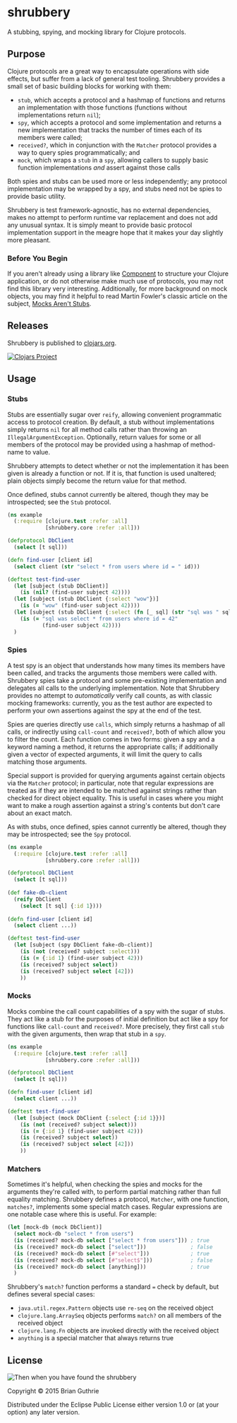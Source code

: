 # shrubbery

A stubbing, spying, and mocking library for Clojure protocols.

## Purpose

Clojure protocols are a great way to encapsulate operations with side effects, but suffer from a lack of general
test tooling. Shrubbery provides a small set of basic building blocks for working with them:

 * `stub`, which accepts a protocol and a hashmap of functions and returns an implementation with those functions
    (functions without implementations return `nil`);
 * `spy`, which accepts a protocol and some implementation and returns a new implementation that tracks the number of 
    times each of its members were called;
 * `received?`, which in conjunction with the `Matcher` protocol provides a way to query spies programmatically; and
 * `mock`, which wraps a `stub` in a `spy`, allowing callers to supply basic function implementations _and_ assert
   against those calls

Both spies and stubs can be used more or less independently; any protocol implementation may be wrapped by a spy, and 
stubs need not be spies to provide basic utility.

Shrubbery is test framework-agnostic, has no external dependencies, makes no attempt to perform runtime var replacement
and does not add any unusual syntax. It is simply meant to provide basic protocol implementation support in the meagre 
hope that it makes your day slightly more pleasant.

### Before You Begin

If you aren't already using a library like [Component](https://github.com/stuartsierra/component) to structure your 
Clojure application, or do not otherwise make much use of protocols, you may not find this library very interesting. 
Additionally, for more background on mock objects, you may find it helpful to read Martin Fowler's classic article on
the subject, [Mocks Aren't Stubs](http://martinfowler.com/articles/mocksArentStubs.html).

## Releases

Shrubbery is published to [clojars.org](https://clojars.org/com.gearswithingears/shrubbery).

[![Clojars Project](http://clojars.org/com.gearswithingears/shrubbery/latest-version.svg)](http://clojars.org/com.gearswithingears/shrubbery)

## Usage

### Stubs

Stubs are essentially sugar over `reify`, allowing convenient programmatic access to protocol creation. By default,
a stub without implementations simply returns `nil` for all method calls rather than throwing an
`IllegalArgumentException`. Optionally, return values for some or all members of the protocol may be provided using a 
hashmap of method-name to value.

Shrubbery attempts to detect whether or not the implementation it has been given is already a function or not. If it
is, that function is used unaltered; plain objects simply become the return value for that method.

Once defined, stubs cannot currently be altered, though they may be introspected; see the `Stub` protocol.

```clojure
(ns example
  (:require [clojure.test :refer :all]
            [shrubbery.core :refer :all]))

(defprotocol DbClient
  (select [t sql]))

(defn find-user [client id]
  (select client (str "select * from users where id = " id)))

(deftest test-find-user
  (let [subject (stub DbClient)]
    (is (nil? (find-user subject 42))))
  (let [subject (stub DbClient {:select "wow"})]
    (is (= "wow" (find-user subject 42))))
  (let [subject (stub DbClient {:select (fn [_ sql] (str "sql was " sql)})]
    (is (= "sql was select * from users where id = 42"
           (find-user subject 42))))
  )
```

### Spies

A test spy is an object that understands how many times its members have been called, and tracks the arguments those
members were called with. Shrubbery spies take a protocol and some pre-existing implementation and delegates all calls 
to the underlying implementation. Note that Shrubbery provides no attempt to _automatically_ verify call counts, as 
with classic mocking frameworks: currently, you as the test author are expected to perform your own assertions against
the spy at the end of the test.

Spies are queries directly use `calls`, which simply returns a hashmap of all calls, or indirectly using `call-count` 
and `received?`, both of which allow you to filter the count. Each function comes in two forms: given a
spy and a keyword naming a method, it returns the appropriate calls; if additionally given a vector of expected 
arguments, it will limit the query to calls matching those arguments.

Special support is provided for querying arguments against certain objects via the `Matcher` protocol; in particular, 
note that regular expressions are treated as if they are intended to be matched against strings rather than checked 
for direct object equality. This is useful in cases where you might want to make a rough assertion against a string's
contents but don't care about an exact match.

As with stubs, once defined, spies cannot currently be altered, though they may be introspected; see the `Spy` protocol.
 
```clojure
(ns example
  (:require [clojure.test :refer :all]
            [shrubbery.core :refer :all]))

(defprotocol DbClient
  (select [t sql]))
  
(def fake-db-client
  (reify DbClient
    (select [t sql] {:id 1})))
    
(defn find-user [client id]
  (select client ...))

(deftest test-find-user
  (let [subject (spy DbClient fake-db-client)]
    (is (not (received? subject :select)))
    (is (= {:id 1} (find-user subject 42)))
    (is (received? subject select))
    (is (received? subject select [42]))
    ))
```

### Mocks

Mocks combine the call count capabilities of a spy with the sugar of stubs. They act like a stub for the purposes of
initial definition but act like a spy for functions like `call-count` and `received?`. More precisely, they first
call `stub` with the given arguments, then wrap that stub in a `spy`.

```clojure
(ns example
  (:require [clojure.test :refer :all]
            [shrubbery.core :refer :all]))

(defprotocol DbClient
  (select [t sql]))

(defn find-user [client id]
  (select client ...))

(deftest test-find-user
  (let [subject (mock DbClient {:select {:id 1}})]
    (is (not (received? subject select)))
    (is (= {:id 1} (find-user subject 42)))
    (is (received? subject select))
    (is (received? subject select [42]))
    ))
```

### Matchers

Sometimes it's helpful, when checking the spies and mocks for the arguments they're called with, to perform partial
matching rather than full equality matching. Shrubbery defines a protocol, `Matcher`, with one function, `matches?`,
implements some special match cases. Regular expressions are one notable case where this is useful. For example:

```clojure
(let [mock-db (mock DbClient)]
  (select mock-db "select * from users")
  (is (received? mock-db select ["select * from users"])) ; true
  (is (received? mock-db select ["select"]))              ; false
  (is (received? mock-db select [#"select"]))             ; true
  (is (received? mock-db select [#"select$"]))            ; false
  (is (received? mock-db select [anything]))              ; true
  )
```

Shrubbery's `match?` function performs a standard `=` check by default, but defines several special cases:

 * `java.util.regex.Pattern` objects use `re-seq` on the received object
 * `clojure.lang.ArraySeq` objects performs `match?` on all members of the received object
 * `clojure.lang.Fn` objects are invoked directly with the received object
 * `anything` is a special matcher that always returns true
 
## License

![Then when you have found the shrubbery](https://31.media.tumblr.com/e72f365e1656130bbaebd2a2431c958b/tumblr_nia9ciTmpj1u0k6deo4_250.gif)

Copyright © 2015 Brian Guthrie

Distributed under the Eclipse Public License either version 1.0 or (at
your option) any later version.
